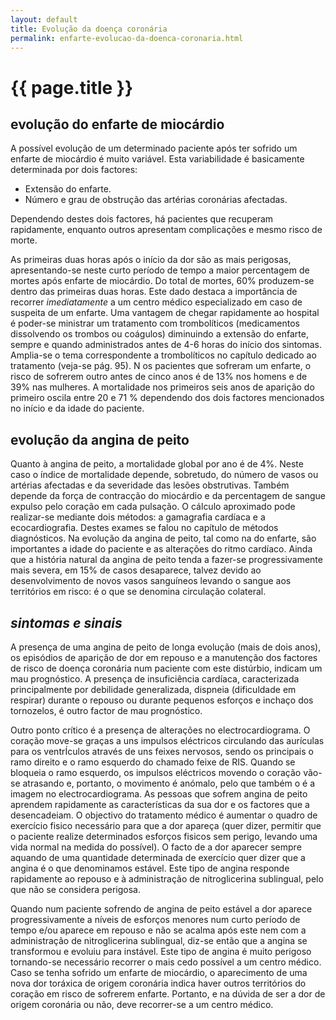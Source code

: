 ```yaml
---
layout: default
title: Evolução da doença coronária
permalink: enfarte-evolucao-da-doenca-coronaria.html
---
```


# {{ page.title }}

<h2><strong>evolução do enfarte de miocárdio</strong></h2>
A possível evolução de um determinado paciente após ter sofrido um enfarte de miocárdio é muito variável. Esta variabilidade é basicamente determinada por dois factores:
<ul>
	<li>Extensão do enfarte.</li>
	<li>Número e grau de obstrução das artérias coronárias afectadas.</li>
</ul>
Dependendo destes dois factores, há pacien­tes que recuperam rapidamente, enquanto outros apresentam complicações e mesmo risco de morte.

As primeiras duas horas após o início da dor são as mais perigosas, apresentando-se neste curto período de tempo a maior per­centagem de mortes após enfarte de miocárdio. Do total de mortes, 60% produzem-se dentro das primeiras duas horas. Este dado destaca a importância de recorrer <em>imediatamente </em>a um centro médico especializado em caso de suspeita de um enfarte. Uma vantagem de chegar rapidamente ao hospital é poder-se ministrar um tratamento com trombolíticos (medicamentos dissolvendo os trombos ou coágulos) diminuindo a extensão do enfarte, sempre e quando administrados antes de 4-6 horas do início dos sintomas. Amplia-se o tema correspondente a trombolíticos no capítulo dedicado ao tratamento (veja-se pág. 95).
N os pacientes que sofreram um enfarte, o risco de sofrerem outro antes de cinco anos é de 13% nos homens e de 39% nas mulheres.
A mortalidade nos primeiros seis anos de aparição do primeiro oscila entre 20 e 71 % dependendo dos dois factores mencionados no início e da idade do paciente.
<h2><strong>evolução da angina de peito</strong></h2>
Quanto à angina de peito, a mortalidade global por ano é de 4%. Neste caso o índice de mortalidade depende, sobretudo, do número de vasos ou artérias afectadas e da severidade das lesões obstrutivas. Também depende da força de contracção do miocárdio e da percentagem de sangue expulso pelo coração em cada pulsação. O cálculo aproximado pode realizar-se mediante dois métodos: a gama­grafia cardíaca e a ecocardiografia. Destes exames se falou no capítulo de métodos diagnósticos.
Na evolução da angina de peito, tal como na do enfarte, são importantes a idade do paciente e as alterações do ritmo cardíaco. Ainda que a história natural da angina de peito tenda a fazer-se progressivamente mais severa, em 15% de casos desaparece, talvez devido ao desenvolvimento de novos vasos sanguíneos levando o sangue aos territórios em risco: é o que se denomina circulação colateral.
<h2><em>sintomas e sinais</em></h2>
A presença de uma angina de peito de longa evolução (mais de dois anos), os episódios de aparição de dor em repouso e a manutenção dos factores de risco de doença coronária num paciente com este distúrbio, indicam um mau prognóstico. A presença de insuficiência cardíaca, caracterizada principalmente por debilidade generalizada, dispneia (dificuldade em respirar) durante o repouso ou durante pequenos esforços e inchaço dos tornozelos, é outro factor de mau prognóstico.

Outro ponto crítico é a presença de alte­rações no electrocardiograma. O coração move-se graças a uns impulsos eléctricos circulando das aurículas para os ventrÍculos através de uns feixes nervosos, sendo os principais o ramo direito e o ramo esquerdo do chamado feixe de RIS. Quando se bloqueia o ramo esquerdo, os impulsos eléctricos movendo o coração vão-se atrasando e, por­tanto, o movimento é anómalo, pelo que tam­bém o é a imagem no electrocardiograma.
As pessoas que sofrem angina de peito aprendem rapidamente as características da sua dor e os factores que a desencadeiam. O objectivo do tratamento médico é aumentar o quadro de exercício fisico necessário para que a dor apareça (quer dizer, permitir que o paciente realize determinados esforços fisicos sem perigo, levando uma vida normal na medida do possível). O facto de a dor aparecer sempre aquando de uma quantidade deter­minada de exercício quer dizer que a angina é o que denominamos estável. Este tipo de an­gina responde rapidamente ao repouso e à administração de nitroglicerina sublingual, pelo que não se considera perigosa.

Quando num paciente sofrendo de angina de peito estável a dor aparece progres­sivamente a níveis de esforços menores num curto período de tempo e/ou aparece em repouso e não se acalma após este nem com a administração de nitroglicerina sublingual, diz-se então que a angina se transformou e evoluiu para instável. Este tipo de angina é muito perigoso tornando-se necessário recor­rer o mais cedo possível a um centro médico. Caso se tenha sofrido um enfarte de miocárdio, o aparecimento de uma nova dor toráxica de origem coronária indica haver outros territórios do coração em risco de sofrerem enfarte. Portanto, e na dúvida de ser a dor de origem coronária ou não, deve recorrer-se a um centro médico.
